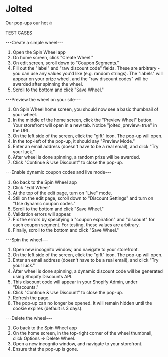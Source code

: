 # Jolted
Our pop-ups our hot 🔥

TEST CASES

---Create a simple wheel---
1. Open the Spin Wheel app
2. On home screen, click "Create Wheel."
3. On edit screen, scroll down to "Coupon Segments."
4. Fill out the "label" and "raw discount code" fields. These are arbitrary - you can use any values you'd like (e.g. random strings). The "labels" will appear on your prize wheel, and the "raw discount codes" will be awarded after spinning the wheel.
5. Scroll to the bottom and click "Save Wheel."


---Preview the wheel on your site---
1. On Spin Wheel home screen, you should now see a basic thumbnail of your wheel.
2. In the middle of the home screen, click the "Preview Wheel" button. Your storefront will open in a new tab. Notice "jolted_preview=true" in the URL.
3. On the left side of the screen, click the "gift" icon. The pop-up will open.
4. In the top-left of the pop-up, it should say "Preview Mode."
5. Enter an email address (doesn't have to be a real email), and click "Try your luck."
6. After wheel is done spinning, a random prize will be awarded.
7. Click "Continue & Use Discount" to close the pop-up.


---Enable dynamic coupon codes and live mode---
1. Go back to the Spin Wheel app
2. Click "Edit Wheel"
3. At the top of the edit page, turn on "Live" mode.
4. Still on the edit page, scroll down to "Discount Settings" and turn on "Use dynamic coupon codes."
5. Scroll to the bottom and click "Save Wheel."
6. Validation errors will appear.
7. Fix the errors by specifying a "coupon expiration" and "discount" for each coupon segment. For testing, these values are arbitrary.
8. Finally, scroll to the bottom and click "Save Wheel."


---Spin the wheel---
1. Open new incognito window, and navigate to your storefront.
2. On the left side of the screen, click the "gift" icon. The pop-up will open.
3. Enter an email address (doesn't have to be a real email), and click "Try your luck."
4. After wheel is done spinning, a dynamic discount code will be generated using Shopify Discounts API.
5. This discount code will appear in your Shopify Admin, under "Discounts."
6. Click "Continue & Use Discount" to close the pop-up.
7. Refresh the page.
8. The pop-up can no longer be opened. It will remain hidden until the cookie expires (default is 3 days).


---Delete the wheel---
1. Go back to the Spin Wheel app
2. On the home screen, in the top-right corner of the wheel thumbnail, click Options => Delete Wheel.
3. Open a new incognito window, and navigate to your storefront.
4. Ensure that the pop-up is gone.
